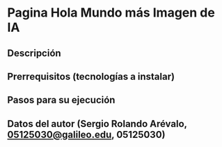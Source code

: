 # Pagina Hola Mundo más Imagen de IA
  
## Descripción 
## Prerrequisitos (tecnologías a instalar)
## Pasos para su ejecución
## Datos del autor (Sergio Rolando Arévalo, 05125030@galileo.edu, 05125030)
